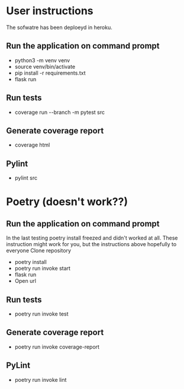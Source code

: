 # User instructions

The sofwatre has been deploeyd in heroku.

## Run the application on command prompt

- python3 -m venv venv
- source venv/bin/activate
- pip install -r requirements.txt
- flask run

## Run tests

- coverage run --branch -m pytest src

## Generate coverage report

- coverage html

## Pylint

- pylint src

# Poetry (doesn't work??)

## Run the application on command prompt

In the last testing poetry install freezed and didn't worked at all. These instruction might work for you, but the instructions above hopefully to everyone
Clone repository

- poetry install
- poetry run invoke start
- flask run
- Open url

## Run tests 

- poetry run invoke test

## Generate coverage report

- poetry run invoke coverage-report

## PyLint

- poetry run invoke lint

